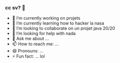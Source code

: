 ### cc sv?  👋


- 🔭 I’m currently working on projets 
- 🌱 I’m currently learning how to hacker la nasa 
- 👯 I’m looking to collaborate on un projet java 20/20
- 🤔 I’m looking for help with nada
- 💬 Ask me about ...
- 📫 How to reach me: ...
- 😄 Pronouns: ...
- ⚡ Fun fact: ... lol 

